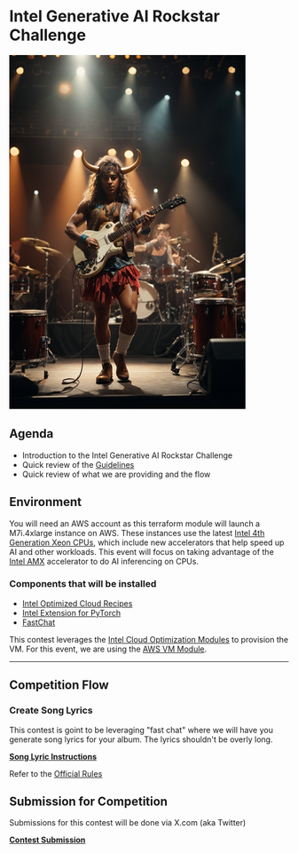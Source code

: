 # Intel Generative AI Rockstar Challenge

![Generative AI Rockstar](images/ai-rockstar.png)

## Agenda

- Introduction to the Intel Generative AI Rockstar Challenge
- Quick review of the [Guidelines](guidelines.md)
- Quick review of what we are providing and the flow


## Environment

You will need an AWS account as this terraform module will launch a M7i.4xlarge instance on AWS. These instances use the latest [Intel 4th Generation Xeon CPUs](https://www.intel.com/content/www/us/en/products/docs/processors/xeon-accelerated/4th-gen-xeon-scalable-processors.html), which include new accelerators that help speed up AI and other workloads. This event will focus on taking advantage of the [Intel AMX](https://www.intel.com/content/www/us/en/products/docs/accelerator-engines/advanced-matrix-extensions/overview.html) accelerator to do AI inferencing on CPUs.


### Components that will be installed

- [Intel Optimized Cloud Recipes](https://github.com/intel/optimized-cloud-recipes)
- [Intel Extension for PyTorch](https://github.com/intel/intel-extension-for-pytorch)
- [FastChat](https://github.com/lm-sys/FastChat)

This contest leverages the [Intel Cloud Optimization Modules](https://www.intel.com/content/www/us/en/developer/topic-technology/cloud-optimization.html) to provision the VM. For this event, we are using the [AWS VM Module](https://github.com/intel/terraform-intel-aws-vm).

---

## Competition Flow

### Create Song Lyrics

This contest is goint to be leveraging "fast chat" where we will have you generate song lyrics for your album. The lyrics shouldn't be overly long.

**[Song Lyric Instructions](fastchat/README.md)**

Refer to the [Official Rules](terms.md)

## Submission for Competition

Submissions for this contest will be done via X.com (aka Twitter)


**[Contest Submission](https://intelrockstar2023.s3.us-west-1.amazonaws.com/rockstars.html)**
